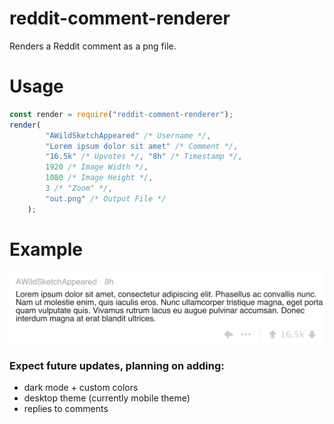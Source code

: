 # reddit-comment-renderer

Renders a Reddit comment as a png file.

# Usage
```javascript
const render = require("reddit-comment-renderer");
render(
		"AWildSketchAppeared" /* Username */,
		"Lorem ipsum dolor sit amet" /* Comment */,
		"16.5k" /* Upvotes */, "8h" /* Timestamp */,
		1920 /* Image Width */,
		1080 /* Image Height */,
		3 /* "Zoom" */,
		"out.png" /* Output File */
	);
```

# Example
![Example](https://raw.githubusercontent.com/AndrewYatzkan/reddit-comment-renderer/master/comment.png)

### Expect future updates, planning on adding:
- dark mode + custom colors
- desktop theme (currently mobile theme)
- replies to comments